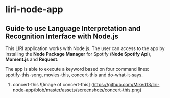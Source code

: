 # liri-node-app

## Guide to use Language Interpretation and Recognition Interface with Node.js

This LIRI application works with Node.js. The user can access to the app by installing the **Node Package Manager** for Spotify (**Node Spotify Api**), **Moment.js** and **Request**. 

The app is able to execute a keyword based on four command lines: spotify-this-song, movies-this, concert-this and do-what-it-says.

1. concert-this
![Image of concert-this]
(https://github.com/Miked13/liri-node-app/blob/master/assets/screenshots/concert-this.png)
